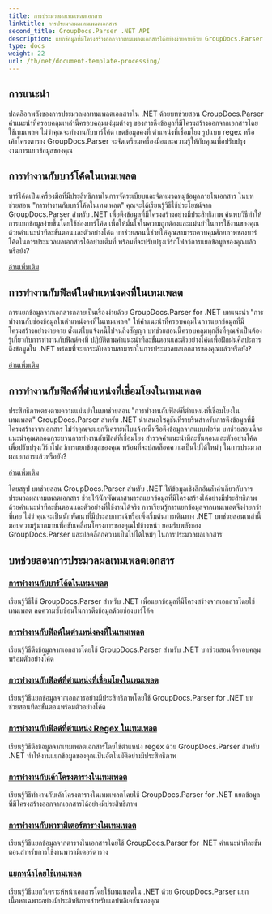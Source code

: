 ```yaml
---
title: การประมวลผลเทมเพลตเอกสาร
linktitle: การประมวลผลเทมเพลตเอกสาร
second_title: GroupDocs.Parser .NET API
description: แยกข้อมูลที่มีโครงสร้างออกจากเทมเพลตเอกสารได้อย่างง่ายดายด้วย GroupDocs.Parser for .NET เรียนรู้การทำงานกับบาร์โค้ด ฟิลด์ regex และเค้าโครงตาราง
type: docs
weight: 22
url: /th/net/document-template-processing/
---
```


## การแนะนำ

ปลดล็อกพลังของการประมวลผลเทมเพลตเอกสารใน .NET ด้วยบทช่วยสอน GroupDocs.Parser คำแนะนำที่ครอบคลุมเหล่านี้ครอบคลุมแง่มุมต่างๆ ของการดึงข้อมูลที่มีโครงสร้างออกจากเอกสารโดยใช้เทมเพลต ไม่ว่าคุณจะทำงานกับบาร์โค้ด เขตข้อมูลคงที่ ตำแหน่งที่เชื่อมโยง รูปแบบ regex หรือเค้าโครงตาราง GroupDocs.Parser จะจัดเตรียมเครื่องมือและความรู้ให้กับคุณเพื่อปรับปรุงงานการแยกข้อมูลของคุณ

## การทำงานกับบาร์โค้ดในเทมเพลต

บาร์โค้ดเป็นเครื่องมือที่มีประสิทธิภาพในการจัดระเบียบและจัดหมวดหมู่ข้อมูลภายในเอกสาร ในบทช่วยสอน "การทำงานกับบาร์โค้ดในเทมเพลต" คุณจะได้เรียนรู้วิธีใช้ประโยชน์จาก GroupDocs.Parser สำหรับ .NET เพื่อดึงข้อมูลที่มีโครงสร้างอย่างมีประสิทธิภาพ ค้นพบวิธีทำให้การแยกข้อมูลง่ายขึ้นโดยใช้ช่องบาร์โค้ด เพื่อให้มั่นใจในความถูกต้องและแม่นยำในการใช้งานของคุณ ด้วยคำแนะนำทีละขั้นตอนและตัวอย่างโค้ด บทช่วยสอนนี้ช่วยให้คุณสามารถควบคุมศักยภาพของบาร์โค้ดในการประมวลผลเอกสารได้อย่างเต็มที่ พร้อมที่จะปรับปรุงเวิร์กโฟลว์การแยกข้อมูลของคุณแล้วหรือยัง?

[อ่านเพิ่มเติม](./working-with-barcodes-in-templates/)

## การทำงานกับฟิลด์ในตำแหน่งคงที่ในเทมเพลต

การแยกข้อมูลจากเอกสารกลายเป็นเรื่องง่ายด้วย GroupDocs.Parser for .NET บทแนะนำ "การทำงานกับช่องข้อมูลในตำแหน่งคงที่ในเทมเพลต" ให้คำแนะนำที่ครอบคลุมในการแยกข้อมูลที่มีโครงสร้างอย่างง่ายดาย ตั้งแต่ใบแจ้งหนี้ไปจนถึงสัญญา บทช่วยสอนนี้ครอบคลุมทุกสิ่งที่คุณจำเป็นต้องรู้เกี่ยวกับการทำงานกับฟิลด์คงที่ ปฏิบัติตามคำแนะนำทีละขั้นตอนและตัวอย่างโค้ดเพื่อฝึกฝนศิลปะการดึงข้อมูลใน .NET พร้อมที่จะยกระดับความสามารถในการประมวลผลเอกสารของคุณแล้วหรือยัง?

[อ่านเพิ่มเติม](./working-with-fields-at-fixed-positions-in-templates/)

## การทำงานกับฟิลด์ที่ตำแหน่งที่เชื่อมโยงในเทมเพลต

ประสิทธิภาพตรงตามความแม่นยำในบทช่วยสอน "การทำงานกับฟิลด์ที่ตำแหน่งที่เชื่อมโยงในเทมเพลต" GroupDocs.Parser สำหรับ .NET นำเสนอโซลูชันที่ราบรื่นสำหรับการดึงข้อมูลที่มีโครงสร้างจากเอกสาร ไม่ว่าคุณจะแยกวิเคราะห์ใบแจ้งหนี้หรือดึงข้อมูลจากแบบฟอร์ม บทช่วยสอนนี้จะแนะนำคุณตลอดกระบวนการทำงานกับฟิลด์ที่เชื่อมโยง สำรวจคำแนะนำทีละขั้นตอนและตัวอย่างโค้ดเพื่อปรับปรุงเวิร์กโฟลว์การแยกข้อมูลของคุณ พร้อมที่จะปลดล็อคความเป็นไปได้ใหม่ๆ ในการประมวลผลเอกสารแล้วหรือยัง?

[อ่านเพิ่มเติม](./working-with-fields-at-linked-positions-in-templates/)

โดยสรุป บทช่วยสอน GroupDocs.Parser สำหรับ .NET ให้ข้อมูลเชิงลึกอันล้ำค่าเกี่ยวกับการประมวลผลเทมเพลตเอกสาร ช่วยให้นักพัฒนาสามารถแยกข้อมูลที่มีโครงสร้างได้อย่างมีประสิทธิภาพ ด้วยคำแนะนำทีละขั้นตอนและตัวอย่างที่ใช้งานได้จริง การเรียนรู้การแยกข้อมูลจากเทมเพลตจึงง่ายกว่าที่เคย ไม่ว่าคุณจะเป็นนักพัฒนาที่มีประสบการณ์หรือเพิ่งเริ่มต้นการเดินทาง .NET บทช่วยสอนเหล่านี้มอบความรู้มากมายเพื่อขับเคลื่อนโครงการของคุณไปข้างหน้า ยอมรับพลังของ GroupDocs.Parser และปลดล็อกความเป็นไปได้ใหม่ๆ ในการประมวลผลเอกสาร

## บทช่วยสอนการประมวลผลเทมเพลตเอกสาร
### [การทำงานกับบาร์โค้ดในเทมเพลต](./working-with-barcodes-in-templates/)
เรียนรู้วิธีใช้ GroupDocs.Parser สำหรับ .NET เพื่อแยกข้อมูลที่มีโครงสร้างจากเอกสารโดยใช้เทมเพลต ลดความซับซ้อนในการดึงข้อมูลด้วยช่องบาร์โค้ด
### [การทำงานกับฟิลด์ในตำแหน่งคงที่ในเทมเพลต](./working-with-fields-at-fixed-positions-in-templates/)
เรียนรู้วิธีดึงข้อมูลจากเอกสารโดยใช้ GroupDocs.Parser สำหรับ .NET บทช่วยสอนที่ครอบคลุมพร้อมตัวอย่างโค้ด
### [การทำงานกับฟิลด์ที่ตำแหน่งที่เชื่อมโยงในเทมเพลต](./working-with-fields-at-linked-positions-in-templates/)
เรียนรู้วิธีแยกข้อมูลจากเอกสารอย่างมีประสิทธิภาพโดยใช้ GroupDocs.Parser for .NET บทช่วยสอนทีละขั้นตอนพร้อมตัวอย่างโค้ด
### [การทำงานกับฟิลด์ที่ตำแหน่ง Regex ในเทมเพลต](./working-with-fields-at-regex-positions-in-templates/)
เรียนรู้วิธีดึงข้อมูลจากเทมเพลตเอกสารโดยใช้ตำแหน่ง regex ด้วย GroupDocs.Parser สำหรับ .NET ทำให้งานแยกข้อมูลของคุณเป็นอัตโนมัติอย่างมีประสิทธิภาพ
### [การทำงานกับเค้าโครงตารางในเทมเพลต](./working-with-table-layout-in-templates/)
เรียนรู้วิธีทำงานกับเค้าโครงตารางในเทมเพลตโดยใช้ GroupDocs.Parser for .NET แยกข้อมูลที่มีโครงสร้างออกจากเอกสารได้อย่างมีประสิทธิภาพ
### [การทำงานกับพารามิเตอร์ตารางในเทมเพลต](./working-with-table-parameters-in-templates/)
เรียนรู้วิธีแยกข้อมูลจากตารางในเอกสารโดยใช้ GroupDocs.Parser for .NET คำแนะนำทีละขั้นตอนสำหรับการใช้งานพารามิเตอร์ตาราง
### [แยกหน้าโดยใช้เทมเพลต](./parse-pages-using-templates/)
เรียนรู้วิธีแยกวิเคราะห์หน้าเอกสารโดยใช้เทมเพลตใน .NET ด้วย GroupDocs.Parser แยกเนื้อหาเฉพาะอย่างมีประสิทธิภาพสำหรับแอปพลิเคชันของคุณ